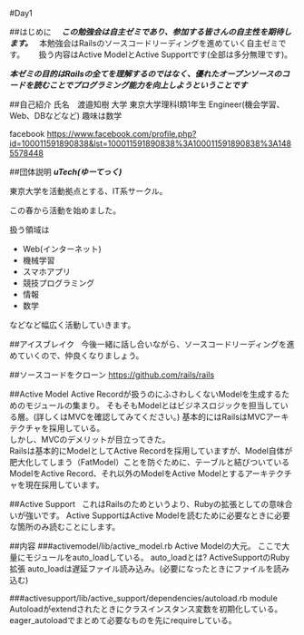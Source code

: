 #Day1

##はじめに　
***この勉強会は自主ゼミであり、参加する皆さんの自主性を期待します。***  
本勉強会はRailsのソースコードリーディングを進めていく自主ゼミです。　　
扱う内容はActive ModelとActive Supportです(全部は多分無理です)。　　

***本ゼミの目的はRailsの全てを理解するのではなく、優れたオープンソースのコードを読むことでプログラミング能力を向上しようということです***

##自己紹介
氏名　渡邉知樹
大学 東京大学理科I類1年生
Engineer(機会学習、Web、DBなどなど)
趣味は数学

facebook
<https://www.facebook.com/profile.php?id=100011591890838&lst=100011591890838%3A100011591890838%3A1485578448>

##団体説明
***uTech(ゆーてっく)***

東京大学を活動拠点とする、IT系サークル。

この春から活動を始めました。

扱う領域は
* Web(インターネット)
* 機械学習
* スマホアプリ
* 競技プログラミング
* 情報
* 数学　　

などなど幅広く活動していきます。

##アイスブレイク  
今後一緒に話し合いながら、ソースコードリーディングを進めていくので、仲良くなりましょう。　　

##ソースコードをクローン
https://github.com/rails/rails

##Active Model
Active Recordが扱うのにふさわしくないModelを生成するためのモジュールの集まり。
そもそもModelとはビジネスロジックを担当している層。(詳しくはMVCを確認してみてください。)
基本的にはRailsはMVCアーキテクチャを採用している。</br>
しかし、MVCのデメリットが目立ってきた。</br>
Railsは基本的にModelとしてActive Recordを採用していますが、Model自体が肥大化してしまう（FatModel）ことを防ぐために、テーブルと結びついているModelをActive Record、それ以外のModelをActive Modelとするアーキテクチャを現在採用しています。</br>

##Active Support  
これはRailsのためというより、Rubyの拡張としての意味合いが強いです。
Active SupportはActive Modelを読むために必要なときに必要な箇所のみ読むことにします。

##内容
###activemodel/lib/active_model.rb
Active Modelの大元。
ここで大量にモジュールをauto_loadしている。
auto_loadとは?
ActiveSupportのRuby拡張
auto_loadは遅延ファイル読み込み。(必要になったときにファイルを読み込む)

###activesupport/lib/active_support/dependencies/autoload.rb
module Autoloadがextendされたときにクラスインスタンス変数を初期化している。
eager_autoloadでまとめて必要なものを先にrequireしている。

























